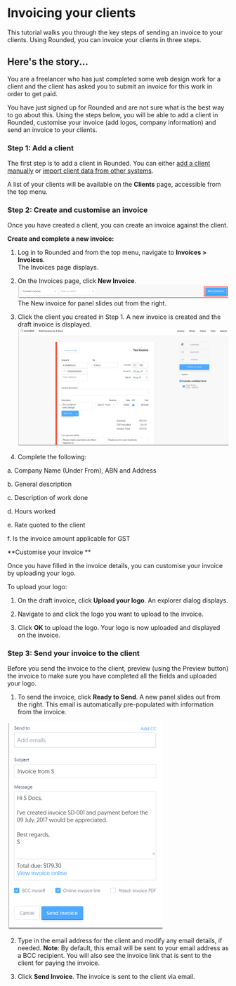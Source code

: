 # Invoicing your clients
 
This tutorial walks you through the key steps of sending an invoice to your clients. Using Rounded, you can invoice your clients in three steps. 

## Here's the story...

You are a freelancer who has just completed some web design work for a client and the client has asked you to submit an invoice for this work in order to get paid. 
 
You have just signed up for Rounded and are not sure what is the best way to go about this. Using the steps below, you will be able to add a client in Rounded, customise your invoice (add logos, company information) and send an invoice to your clients.

### Step 1: Add a client

The first step is to add a client in Rounded. You can either [add a client manually](/clients/can-i-add-clients-manually.md) or [import client data from other systems](/clients/how-do-i-import-client-data-from-external-systems.md). 

A list of your clients will be available on the **Clients** page, accessible from the top menu.

### Step 2: Create and customise an invoice

Once you have created a client, you can create an invoice against the client. 

**Create and complete a new invoice:**

1) Log in to Rounded and from the top menu, navigate to **Invoices &gt; Invoices**.  
   The Invoices page displays.

2) On the Invoices page, click **New Invoice**.
![](/assets/NI.png)
   The New invoice for panel slides out from the right. 

3) Click the client you created in Step 1.
   A new invoice is created and the draft invoice is displayed.  
![](/assets/DI.png)

4) Complete the following:

a. Company Name (Under From), ABN and Address

b. General description

c. Description of work done

d. Hours worked

e. Rate quoted to the client

f. Is the invoice amount applicable for GST

**Customise your invoice **

Once you have filled in the invoice details, you can customise your invoice by uploading your logo. 

To upload your logo:

1) On the draft invoice, click **Upload your logo**.
An explorer dialog displays.

2) Navigate to and click the logo you want to upload to the invoice.

3) Click **OK** to upload the logo.
Your logo is now uploaded and displayed on the invoice.

### Step 3: Send your invoice to the client

Before you send the invoice to the client, preview (using the Preview button) the invoice to make sure you have completed all the fields and uploaded your logo.

1) To send the invoice, click **Ready to Send**.
A new panel slides out from the right. This email is automatically pre-populated with information from the invoice.

![](/assets/ReadyToSend.png)

2) Type in the email address for the client and modify any email details, if needed.
**Note**: By default, this email will be sent to your email address as a BCC recipient. You will also see the invoice link that is sent to the client for paying the invoice.

3) Click **Send Invoice**.
The invoice is sent to the client via email. 




